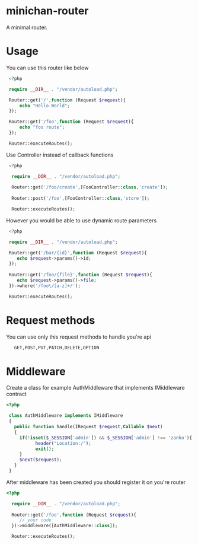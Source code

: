 # minichan-router

A minimal router.

<!-- # installation

```bash
$ composer require leinc/minichan-router
``` -->

# Usage

You can use this router like below

   ```php
    <?php
   
    require __DIR__ . "/vendor/autoload.php";

    Router::get('/',function (Request $request){
        echo "Hello World";
    });

    Router::get('/foo',function (Request $request){
        echo "foo route";
    });

    Router::executeRoutes();
   ```

Use Controller instead of callback functions

  ```php
   <?php

    require __DIR__ . "/vendor/autoload.php";
    
    Router::get('/foo/create',[FooController::class,'create']);
    
    Router::post('/foo',[FooController::class,'store']);

    Router::executeRoutes();
  ```
  
However you would be able to use dynamic route parameters

   ```php
    <?php

    require __DIR__ . "/vendor/autoload.php";

    Router::get('/bar/{id}',function (Request $request){
       echo $request->params()->id;
    });
    
    Router::get('/foo/{file}',function (Request $request){
       echo $request->params()->file;
    })->where('/foo\/[a-z]+/');

    Router::executeRoutes();
   ```

# Request methods

You can use only this request methods to handle you're api

 ```bash 
    GET,POST,PUT,PATCH,DELETE,OPTION
 ``` 
 # Middleware

Create a class for example AuthMiddleware that implements IMiddleware contract

```php
<?php

 class AuthMiddleware implements IMiddleware
 {
   public function handle(IRequest $request,Callable $next)
   {
     if(!isset($_SESSION['admin']) && $_SESSION['admin'] !== 'zanko'){
           header("Location:/");
           exit();
     }
     $next($request);
   }
 }
```
After middleware has been created you should register it on you're router

```php
<?php

  require __DIR__ . "/vendor/autoload.php";
  
  Router::get('/foo',function (Request $request){
     // your code
  })->middleware([AuthMiddleware::class]); 

  Router::executeRoutes();
```
